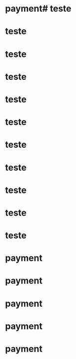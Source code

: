 # payment# teste
# teste
# teste
# teste
# teste
# teste
# teste
# teste
# teste
# teste
# teste
# payment
# payment
# payment
# payment
# payment
